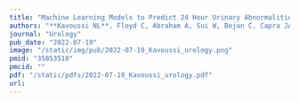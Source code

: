 ```yaml
---
title: "Machine Learning Models to Predict 24 Hour Urinary Abnormalities for Kidney Stone Disease"
authors: "**Kavoussi NL**, Floyd C, Abraham A, Sui W, Bejan C, Capra JA, Hsi R."
journal: "Urology"
pub_date: "2022-07-19"
image: "/static/img/pub/2022-07-19_Kavoussi_urology.png"
pmid: "35853510"
pmcid: ""
pdf: "/static/pdfs/2022-07-19_Kavoussi_urology.pdf"
url: 
---
```

